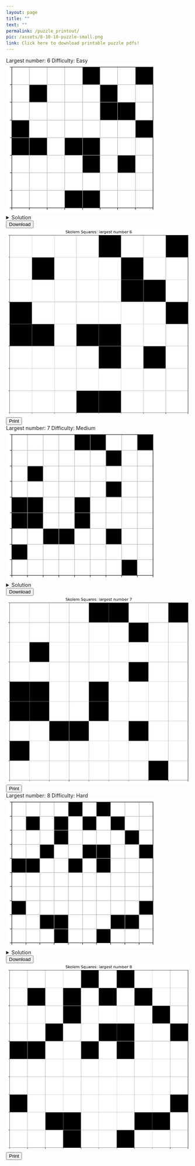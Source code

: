 ```yaml
---
layout: page
title: ""
text: ""
permalink: /puzzle_printout/
pic: /assets/8-10-10-puzzle-small.png
link: Click here to download printable puzzle pdfs!
---
```

<div class="page-wrap2">Largest number: 6 Difficulty: Easy<br>
<img class="print_img" src="/assets/download-page/6-8-8.png">
<details markdown=block>
  <summary>Solution</summary>
  <img src="/assets/download-page/6-8-8-solved.png" class="bigger_img">
</details>
<a href="/assets/download-page/6-8-8-printout.png" download="/assets/download-page/6-8-8-printout.png">
    <button type="submit">Download</button>
</a>
<img class="hidden_img" src="/assets/download-page/6-8-8-printout.png">
<a href="#" onclick="printImage('/assets/download-page/6-8-8-printout.png'); return false;"><button>Print</button></a>
</div>

<div class="page-wrap2">Largest number: 7 Difficulty: Medium<br>
<img class="print_img" src="/assets/download-page/7-9-9.png">
<details markdown=block>
<summary markdown=span>Solution</summary>
![Bk logo](/assets/download-page/7-9-9-solved.png)
</details>
<a href="/assets/download-page/7-9-9-printout.png" download="/assets/download-page/7-9-9-printout.png">
    <button type="submit">Download</button>
</a>
<img class="hidden_img" src="/assets/download-page/7-9-9-printout.png">
<a href="#" onclick="printImage('/assets/download-page/7-9-9-printout.png'); return false;"><button>Print</button></a>
</div>

<div class="page-wrap2">Largest number: 8 Difficulty: Hard<br>
<img class="print_img" src="/assets/download-page/8-10-10.png">
<details markdown=block>
<summary markdown=span>Solution</summary>
![Bk logo](/assets/download-page/8-10-10-solved.png)
</details>
<a href="/assets/download-page/8-10-10-printout.png" download="/assets/download-page/8-10-10-printout.png">
    <button type="submit">Download</button>
</a>
<img class="hidden_img" src="/assets/download-page/8-10-10-printout.png">
<a href="#" onclick="printImage('/assets/download-page/8-10-10-printout.png'); return false;"><button>Print</button></a>
</div>
